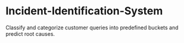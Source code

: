 # Incident-Identification-System
Classify and categorize customer queries into predefined buckets and predict root causes.

